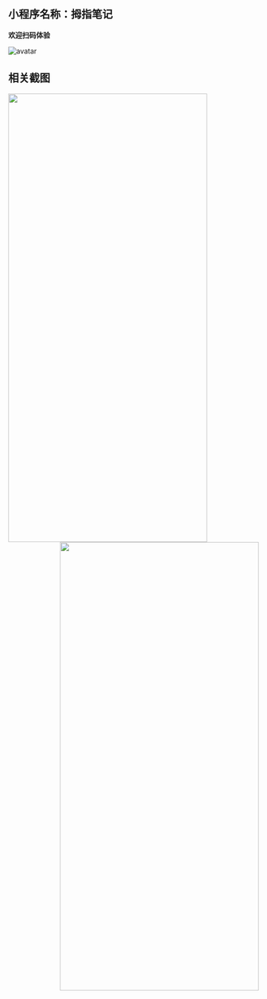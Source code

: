 ## 小程序名称：拇指笔记

**欢迎扫码体验**

![avatar](https://raw.githubusercontent.com/zhgv/resource/master/blog/F874BDA4A868827E382BBE8927CB282B.jpg)

## 相关截图
<img src="https://raw.githubusercontent.com/zhgv/resource/master/blog/1F978BE32668774E6DD9C1F93BB41952.jpg" width = "400" height = "900" div align=left />

<img src="https://raw.githubusercontent.com/zhgv/resource/master/blog/E6B59DF5F5ACA2340CFEE54791CAEA46.jpg" width = "400" height = "900" div align=right />


